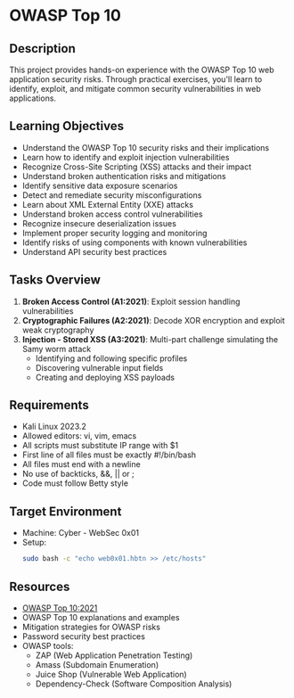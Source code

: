 # OWASP Top 10

## Description
This project provides hands-on experience with the OWASP Top 10 web application security risks. Through practical exercises, you'll learn to identify, exploit, and mitigate common security vulnerabilities in web applications.

## Learning Objectives
- Understand the OWASP Top 10 security risks and their implications
- Learn how to identify and exploit injection vulnerabilities
- Recognize Cross-Site Scripting (XSS) attacks and their impact
- Understand broken authentication risks and mitigations
- Identify sensitive data exposure scenarios
- Detect and remediate security misconfigurations
- Learn about XML External Entity (XXE) attacks
- Understand broken access control vulnerabilities
- Recognize insecure deserialization issues
- Implement proper security logging and monitoring
- Identify risks of using components with known vulnerabilities
- Understand API security best practices

## Tasks Overview
1. **Broken Access Control (A1:2021)**: Exploit session handling vulnerabilities
2. **Cryptographic Failures (A2:2021)**: Decode XOR encryption and exploit weak cryptography
3. **Injection - Stored XSS (A3:2021)**: Multi-part challenge simulating the Samy worm attack
   - Identifying and following specific profiles
   - Discovering vulnerable input fields
   - Creating and deploying XSS payloads

## Requirements
- Kali Linux 2023.2
- Allowed editors: vi, vim, emacs
- All scripts must substitute IP range with $1
- First line of all files must be exactly #!/bin/bash
- All files must end with a newline
- No use of backticks, &&, || or ;
- Code must follow Betty style

## Target Environment
- Machine: Cyber - WebSec 0x01
- Setup:
  ```bash
  sudo bash -c "echo web0x01.hbtn >> /etc/hosts"
  ```

## Resources
- [OWASP Top 10:2021](https://owasp.org/Top10/)
- OWASP Top 10 explanations and examples
- Mitigation strategies for OWASP risks
- Password security best practices
- OWASP tools:
  - ZAP (Web Application Penetration Testing)
  - Amass (Subdomain Enumeration)
  - Juice Shop (Vulnerable Web Application)
  - Dependency-Check (Software Composition Analysis)

